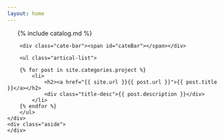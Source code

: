 ```yaml
---
layout: home
---
```


<div class="index-content blog">
    <div class="section">
        <ul class="artical-cate">
           <!--  <li class="on"><a href="{{ site.url }}"><span>Blog</span></a></li>
            <li style="text-align:center"><a href="{{ site.url }}/opinion"><span>Opinion</span></a></li>
            <li style="text-align:right"><a href="{{ site.url }}/project"><span>Project</span></a></li>
             -->
             {% include catalog.md %}
        </ul>

        <div class="cate-bar"><span id="cateBar"></span></div>

        <ul class="artical-list">
            
        {% for post in site.categories.project %}
            <li>
                <h2><a href="{{ site.url }}{{ post.url }}">{{ post.title }}</a></h2>
                <div class="title-desc">{{ post.description }}</div>
            </li>
        {% endfor %}
        </ul>
    </div>
    <div class="aside">
    </div>
</div>
